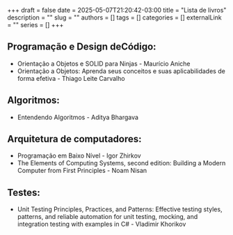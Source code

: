 +++ 
draft = false
date = 2025-05-07T21:20:42-03:00
title = "Lista de livros"
description = ""
slug = ""
authors = []
tags = []
categories = []
externalLink = ""
series = []
+++


## Programação e Design deCódigo:
- Orientação a Objetos e SOLID para Ninjas - Maurício Aniche
- Orientação a Objetos: Aprenda seus conceitos e suas aplicabilidades de forma efetiva - Thiago Leite Carvalho

## Algoritmos:
- Entendendo Algoritmos - Aditya Bhargava

## Arquitetura de computadores:
- Programação em Baixo Nível - Igor Zhirkov
- The Elements of Computing Systems, second edition: Building a Modern Computer from First Principles - Noam Nisan

## Testes:
- Unit Testing Principles, Practices, and Patterns: Effective testing styles, patterns, and reliable automation for unit testing, mocking, and integration testing with examples in C# - Vladimir Khorikov